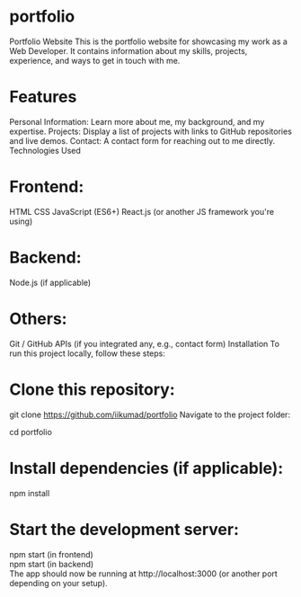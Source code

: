 # portfolio
Portfolio Website
This is the portfolio website for showcasing my work as a Web Developer. It contains information about my skills, projects, experience, and ways to get in touch with me.


# Features
Personal Information: Learn more about me, my background, and my expertise.
Projects: Display a list of projects with links to GitHub repositories and live demos.
Contact: A contact form for reaching out to me directly.
Technologies Used
# Frontend:

HTML
CSS
JavaScript (ES6+)
React.js (or another JS framework you're using)
# Backend:

Node.js (if applicable)
# Others:

Git / GitHub
APIs (if you integrated any, e.g., contact form)
Installation
To run this project locally, follow these steps:

# Clone this repository:

git clone https://github.com/iikumad/portfolio
Navigate to the project folder:

cd portfolio
# Install dependencies (if applicable):

npm install
# Start the development server:

npm start (in frontend) <br>
npm start (in backend) <br>
The app should now be running at http://localhost:3000 (or another port depending on your setup).
